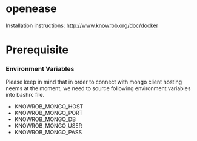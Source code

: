 # openease

Installation instructions: http://www.knowrob.org/doc/docker


# Prerequisite
### Environment Variables
Please keep in mind that in order to connect with mongo client hosting neems at the moment, we need to source following environment variables into bashrc file.

- KNOWROB_MONGO_HOST
- KNOWROB_MONGO_PORT
- KNOWROB_MONGO_DB
- KNOWROB_MONGO_USER
- KNOWROB_MONGO_PASS 
